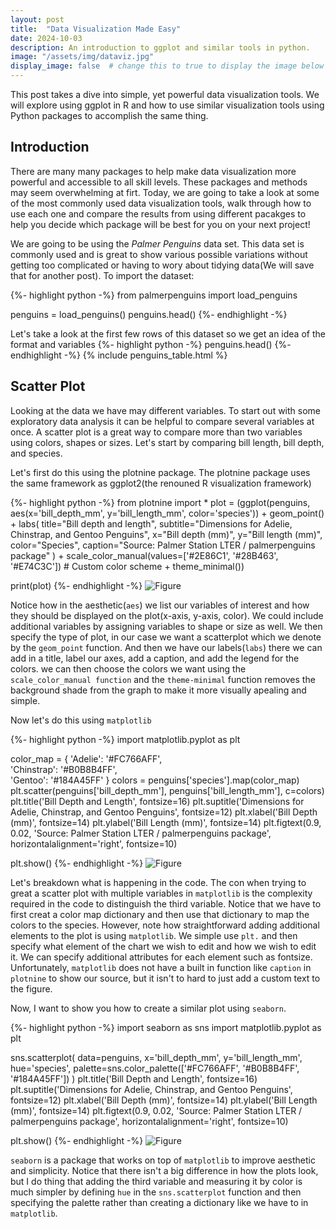 ```yaml
---
layout: post
title:  "Data Visualization Made Easy"
date: 2024-10-03
description: An introduction to ggplot and similar tools in python.   
image: "/assets/img/dataviz.jpg"
display_image: false  # change this to true to display the image below the banner 
---
```

<p class="intro"><span class="dropcap">T</span>his post takes a dive into simple, yet powerful data visualization tools. We will explore using ggplot in R and how to use similar visualization tools using Python packages to accomplish the same thing.</p>

## Introduction  

There are many many packages to help make data visualization more powerful and accessible to all skill levels. These packages and methods may seem overwhelming at firt. Today, we are going to take a look at some of the most commonly used data visualization tools, walk through how to use each one and compare the results from using different pacakges to help you decide which package will be best for you on your next project!

We are going to be using the *Palmer Penguins* data set. This data set is commonly used and is great to show various possible variations without getting too complicated or having to wory about tidying data(We will save that for another post). To import the dataset:

{%- highlight python -%}
from palmerpenguins import load_penguins

penguins = load_penguins()
penguins.head()
{%- endhighlight -%}

Let's take a look at the first few rows of this dataset so we get an idea of the format and variables
{%- highlight python -%}
penguins.head()
{%- endhighlight -%}
{% include penguins_table.html %}

## Scatter Plot

Looking at the data we have may different variables. To start out with some exploratory data analysis it can be helpful to compare several variables at once. A scatter plot is a great way to compare more than two variables using colors, shapes or sizes. Let's start by comparing bill length, bill depth, and species.

Let's first do this using the plotnine package. The plotnine package uses the same framework as ggplot2(the renouned R visualization framework)

{%- highlight python -%}
from plotnine import *
plot = (ggplot(penguins,
               aes(x='bill_depth_mm',
                   y='bill_length_mm',
                   color='species'))
        + geom_point()
        + labs(
            title="Bill depth and length",
            subtitle="Dimensions for Adelie, Chinstrap, and Gentoo Penguins",
            x="Bill depth (mm)", y="Bill length (mm)",
            color="Species",
            caption="Source: Palmer Station LTER / palmerpenguins package"
        )
        + scale_color_manual(values=['#2E86C1', '#28B463', '#E74C3C'])  # Custom color scheme
        + theme_minimal())

print(plot)
{%- endhighlight -%}
![Figure]({{site.url}}/{{site.baseurl}}/assets/img/penguins_plot.png)

Notice how in the aesthetic(`aes`) we list our variables of interest and how they should be displayed on the plot(x-axis, y-axis, color). We could include additional variables by assigning variables to shape or size as well. We then specify the type of plot, in our case we want a scatterplot which we denote by the `geom_point` function. And then we have our labels(`labs`) there we can add in a title, label our axes, add a caption, and add the legend for the colors. we can then choose the colors we want using the `scale_color_manual function` and the `theme-minimal` function removes the background shade from the graph to make it more visually apealing and simple.

Now let's do this using `matplotlib`

{%- highlight python -%}
import matplotlib.pyplot as plt

color_map = {
    'Adelie': '#FC766AFF',  
    'Chinstrap': '#B0B8B4FF',  
    'Gentoo': '#184A45FF' 
}
colors = penguins['species'].map(color_map)
plt.scatter(penguins['bill_depth_mm'], penguins['bill_length_mm'], c=colors)
plt.title('Bill Depth and Length', fontsize=16)
plt.suptitle('Dimensions for Adelie, Chinstrap, and Gentoo Penguins', fontsize=12)
plt.xlabel('Bill Depth (mm)', fontsize=14)
plt.ylabel('Bill Length (mm)', fontsize=14)
plt.figtext(0.9, 0.02, 'Source: Palmer Station LTER / palmerpenguins package', 
            horizontalalignment='right', fontsize=10)

plt.show()
{%- endhighlight -%}
![Figure]({{site.url}}/{{site.baseurl}}/assets/img/penguins_plot_matpltlib.png)

Let's breakdown what is happening in the code. The con when trying to great a scatter plot with multiple variables in `matplotlib` is the complexity required in the code to distinguish the third variable. Notice that we have to first creat a color map dictionary and then use that dictionary to map the colors to the species. However, note how straightforward adding additional elements to the plot is using `matplotlib`. We simple use `plt.` and then specify what element of the chart we wish to edit and how we wish to edit it. We can specify additional attributes for each element such as fontsize. Unfortunately,  `matplotlib` does not have a built in function like `caption` in `plotnine` to show our source, but it isn't to hard to just add a custom text to the figure.

Now, I want to show you how to create a similar plot using `seaborn`.

{%- highlight python -%}
import seaborn as sns
import matplotlib.pyplot as plt

sns.scatterplot(
    data=penguins,
    x='bill_depth_mm',
    y='bill_length_mm',
    hue='species',
    palette=sns.color_palette(['#FC766AFF', '#B0B8B4FF', '#184A45FF'])
)
plt.title('Bill Depth and Length', fontsize=16)
plt.suptitle('Dimensions for Adelie, Chinstrap, and Gentoo Penguins', fontsize=12)
plt.xlabel('Bill Depth (mm)', fontsize=14)
plt.ylabel('Bill Length (mm)', fontsize=14)
plt.figtext(0.9, 0.02, 'Source: Palmer Station LTER / palmerpenguins package', 
            horizontalalignment='right', fontsize=10)

plt.show()
{%- endhighlight -%}
![Figure]({{site.url}}/{{site.baseurl}}/assets/img/penguins_plot_seaborn.png)

`seaborn` is a package that works on top of `matplotlib` to improve aesthetic and simplicity. Notice that there isn't a big difference in how the plots look, but I do thing that adding the third variable and measuring it by color is much simpler by defining `hue` in the `sns.scatterplot` function and then specifying the palette rather than creating a dictionary like we have to in `matplotlib`.